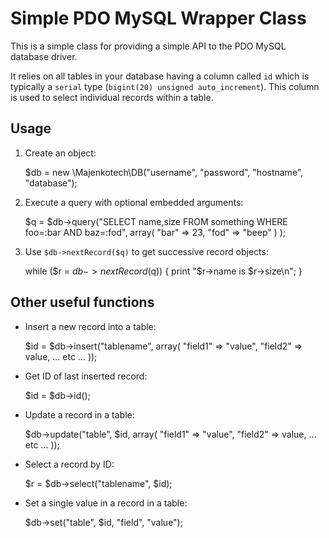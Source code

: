 Simple PDO MySQL Wrapper Class
==============================

This is a simple class for providing a simple API to the PDO MySQL
database driver.

It relies on all tables in your database having a column called `id` which
is typically a `serial` type (`bigint(20) unsigned auto_increment`). This
column is used to select individual records within a table.

Usage
-----

1. Create an object:

    $db = new \Majenkotech\DB("username", "password", "hostname", "database");

2. Execute a query with optional embedded arguments:

    $q = $db->query("SELECT name,size FROM something WHERE foo=:bar AND baz=:fod",
        array(
            "bar" => 23,
            "fod" => "beep"
        )
    );

3. Use `$db->nextRecord($q)` to get successive record objects:

    while ($r = $db->nextRecord($q)) {
        print "$r->name is $r->size\n";
    }

Other useful functions
----------------------

* Insert a new record into a table:

    $id = $db->insert("tablename", array(
        "field1" => "value",
        "field2" => value,
        ... etc ...
    ));

* Get ID of last inserted record:

    $id = $db->id();

* Update a record in a table:

    $db->update("table", $id, array(
        "field1" => "value",
        "field2" => value,
        ... etc ...
    ));

* Select a record by ID:

    $r = $db->select("tablename", $id);

* Set a single value in a record in a table:

    $db->set("table", $id, "field", "value");
